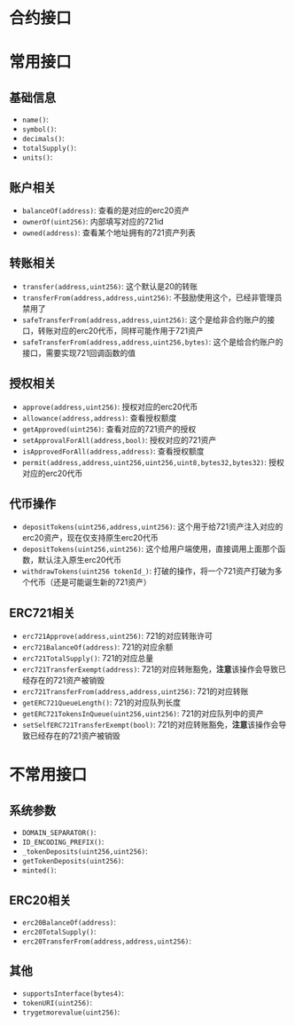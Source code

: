 # 合约接口

# 常用接口

## 基础信息
- `name()`: 
- `symbol()`: 
- `decimals()`: 
- `totalSupply()`: 
- `units()`: 

## 账户相关
- `balanceOf(address)`: 查看的是对应的erc20资产
- `ownerOf(uint256)`: 内部填写对应的721id
- `owned(address)`: 查看某个地址拥有的721资产列表

## 转账相关
- `transfer(address,uint256)`:  这个默认是20的转账
- `transferFrom(address,address,uint256)`: 不鼓励使用这个，已经非管理员禁用了
- `safeTransferFrom(address,address,uint256)`: 这个是给非合约账户的接口，转账对应的erc20代币，同样可能作用于721资产
- `safeTransferFrom(address,address,uint256,bytes)`: 这个是给合约账户的接口，需要实现721回调函数的值

## 授权相关
- `approve(address,uint256)`:  授权对应的erc20代币
- `allowance(address,address)`:  查看授权额度
- `getApproved(uint256)`:  查看对应的721资产的授权
- `setApprovalForAll(address,bool)`:  授权对应的721资产
- `isApprovedForAll(address,address)`:  查看授权额度
- `permit(address,address,uint256,uint256,uint8,bytes32,bytes32)`:  授权对应的erc20代币

## 代币操作
- `depositTokens(uint256,address,uint256)`:  这个用于给721资产注入对应的erc20资产，现在仅支持原生erc20代币
- `depositTokens(uint256,uint256)`: 这个给用户端使用，直接调用上面那个函数，默认注入原生erc20代币
- `withdrawTokens(uint256 tokenId_)`:  打破的操作，将一个721资产打破为多个代币（还是可能诞生新的721资产）

## ERC721相关
- `erc721Approve(address,uint256)`:  721的对应转账许可
- `erc721BalanceOf(address)`:  721的对应余额
- `erc721TotalSupply()`:  721的对应总量
- `erc721TransferExempt(address)`:  721的对应转账豁免，**注意**该操作会导致已经存在的721资产被销毁
- `erc721TransferFrom(address,address,uint256)`:  721的对应转账
- `getERC721QueueLength()`:  721的对应队列长度
- `getERC721TokensInQueue(uint256,uint256)`:  721的对应队列中的资产
- `setSelfERC721TransferExempt(bool)`:  721的对应转账豁免，**注意**该操作会导致已经存在的721资产被销毁

# 不常用接口

## 系统参数
- `DOMAIN_SEPARATOR()`: 
- `ID_ENCODING_PREFIX()`: 
- `_tokenDeposits(uint256,uint256)`: 
- `getTokenDeposits(uint256)`: 
- `minted()`: 

## ERC20相关
- `erc20BalanceOf(address)`: 
- `erc20TotalSupply()`: 
- `erc20TransferFrom(address,address,uint256)`: 



## 其他
- `supportsInterface(bytes4)`: 
- `tokenURI(uint256)`: 
- `trygetmorevalue(uint256)`: 
